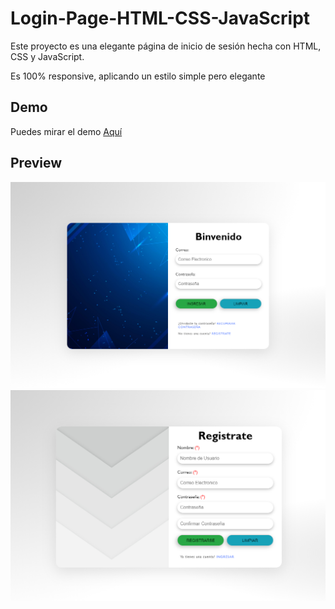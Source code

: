 # Login-Page-HTML-CSS-JavaScript
Este proyecto es una elegante página de inicio de sesión hecha con HTML, CSS y JavaScript. 

Es 100% responsive, aplicando un estilo simple pero elegante

## Demo
Puedes mirar el demo [Aquí](https://portfolio-ev.cu.ma/Login-Page-HTML-CSS-JavaScript/)

## Preview
![](/img/preview1.png)
![](/img/preview2.png)